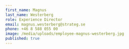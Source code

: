 ```yaml
---
first_name: Magnus
last_name: Westerberg
role: Experience Director
email: magnus.westerberg@strateg.se
phone: +46 8 588 055 00
image: /media/uploads/employee-magnus-westerberg.jpg
published: true
---
```

